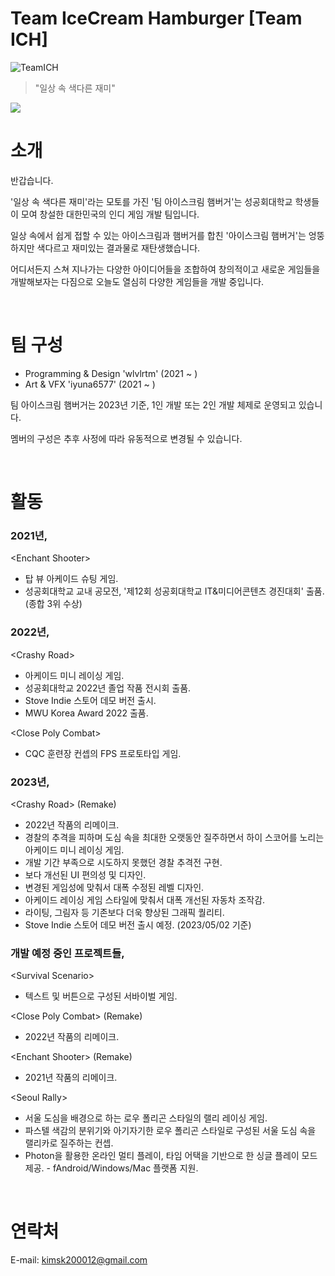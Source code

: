 # Team IceCream Hamburger [Team ICH]

![TeamICH](https://user-images.githubusercontent.com/62886544/231495377-a81b9c19-3415-4611-a3ac-e12413c662d2.png)

> "일상 속 색다른 재미"

<img src="https://img.shields.io/badge/Unity-3178C6?style=flat&logo=Unity&logoColor=white"/>

<br/>

# 소개

반갑습니다.

'일상 속 색다른 재미'라는 모토를 가진 '팀 아이스크림 햄버거'는 성공회대학교 학생들이 모여 창설한 대한민국의 인디 게임 개발 팀입니다.

일상 속에서 쉽게 접할 수 있는 아이스크림과 햄버거를 합친 '아이스크림 햄버거'는 엉뚱하지만 색다르고 재미있는 결과물로 재탄생했습니다.

어디서든지 스쳐 지나가는 다양한 아이디어들을 조합하여 창의적이고 새로운 게임들을 개발해보자는 다짐으로 오늘도 열심히 다양한 게임들을 개발 중입니다.

<br/>

# 팀 구성
- Programming & Design 'wlvlrtm' (2021 ~ )
- Art & VFX 'iyuna6577' (2021 ~ )

팀 아이스크림 햄버거는 2023년 기준, 1인 개발 또는 2인 개발 체제로 운영되고 있습니다.

멤버의 구성은 추후 사정에 따라 유동적으로 변경될 수 있습니다.

<br/>

# 활동

### 2021년,
\<Enchant Shooter>
  - 탑 뷰 아케이드 슈팅 게임.
  - 성공회대학교 교내 공모전, '제12회 성공회대학교 IT&미디어콘텐츠 경진대회' 출품. (종합 3위 수상)

### 2022년,
\<Crashy Road>
  - 아케이드 미니 레이싱 게임.
  - 성공회대학교 2022년 졸업 작품 전시회 출품.
  - Stove Indie 스토어 데모 버전 출시.
  - MWU Korea Award 2022 출품.
    
\<Close Poly Combat>
  - CQC 훈련장 컨셉의 FPS 프로토타입 게임.

### 2023년,
\<Crashy Road> (Remake)
  - 2022년 작품의 리메이크.
  - 경찰의 추격을 피하며 도심 속을 최대한 오랫동안 질주하면서 하이 스코어를 노리는 아케이드 미니 레이싱 게임.
  - 개발 기간 부족으로 시도하지 못했던 경찰 추격전 구현.
  - 보다 개선된 UI 편의성 및 디자인.
  - 변경된 게임성에 맞춰서 대폭 수정된 레벨 디자인.
  - 아케이드 레이싱 게임 스타일에 맞춰서 대폭 개선된 자동차 조작감.
  - 라이팅, 그림자 등 기존보다 더욱 향상된 그래픽 퀄리티.
  - Stove Indie 스토어 데모 버전 출시 예정. (2023/05/02 기준)
    
### 개발 예정 중인 프로젝트들,
\<Survival Scenario>
  - 텍스트 및 버튼으로 구성된 서바이벌 게임.

\<Close Poly Combat> (Remake)
  - 2022년 작품의 리메이크.
 
\<Enchant Shooter> (Remake)
  - 2021년 작품의 리메이크.
  
\<Seoul Rally>
  - 서울 도심을 배경으로 하는 로우 폴리곤 스타일의 랠리 레이싱 게임.
  - 파스텔 색감의 분위기와 아기자기한 로우 폴리곤 스타일로 구성된 서울 도심 속을 랠리카로 질주하는 컨셉.
  - Photon을 활용한 온라인 멀티 플레이, 타임 어택을 기반으로 한 싱글 플레이 모드 제공.
  - fAndroid/Windows/Mac 플랫폼 지원.

<br/>

# 연락처
E-mail: <kimsk200012@gmail.com>
